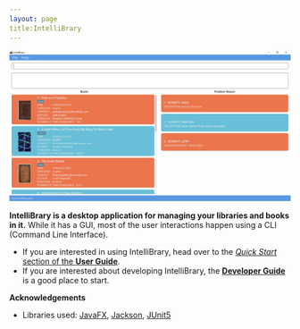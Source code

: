 ```yaml
---
layout: page
title:IntelliBrary
---
```


![Ui](images/Ui.png)

**IntelliBrary is a desktop application for managing your libraries and books in it.** While it has a GUI, most of the user interactions happen using a CLI (Command Line Interface).

* If you are interested in using IntelliBrary, head over to the [_Quick Start_ section of the **User Guide**](UserGuide.html#quick-start).
* If you are interested about developing IntelliBrary, the [**Developer Guide**](DeveloperGuide.html) is a good place to start.


**Acknowledgements**

* Libraries used: [JavaFX](https://openjfx.io/), [Jackson](https://github.com/FasterXML/jackson), [JUnit5](https://github.com/junit-team/junit5)
